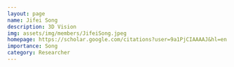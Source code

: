 ```yaml
---
layout: page
name: Jifei Song
description: 3D Vision
img: assets/img/members/JifeiSong.jpeg
homepage: https://scholar.google.com/citations?user=9a1PjCIAAAAJ&hl=en
importance: Song 
category: Researcher
---
```

